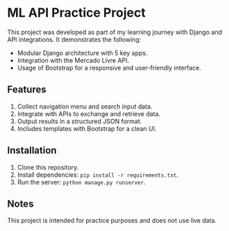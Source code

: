 
# ML API Practice Project

This project was developed as part of my learning journey with Django and API integrations. It demonstrates the following:
- Modular Django architecture with 5 key apps.
- Integration with the Mercado Livre API.
- Usage of Bootstrap for a responsive and user-friendly interface.

## Features
1. Collect navigation menu and search input data.
2. Integrate with APIs to exchange and retrieve data.
3. Output results in a structured JSON format.
4. Includes templates with Bootstrap for a clean UI.

## Installation
1. Clone this repository.
2. Install dependencies: `pip install -r requirements.txt`.
3. Run the server: `python manage.py runserver`.

## Notes
This project is intended for practice purposes and does not use live data.
